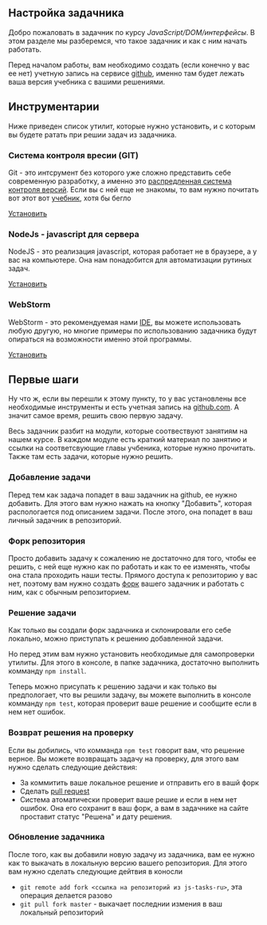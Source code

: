 ## Настройка задачника ##

Добро пожаловать в задачник по курсу *JavaScript/DOM/интерфейсы*.
В этом разделе мы разберемся, что такое задачник и как с ним начать работать.

Перед началом работы, вам необходимо создать (если конечно у вас ее нет) учетную запись на сервисе  [github](https://github.com/),
именно там будет лежать ваша версия учебника с вашими решениями.

## Инструментарии ##
Ниже приведен список утилит, которые нужно установить,
и с которым вы будете ратать при решии задач из задачника.

### Система контроля вресии (GIT) ###
Git - это интсрумент без которого уже сложно представить себе
современную разработку, а именно это [распредленная система контроля версий](https://ru.wikipedia.org/wiki/Git).
Если вы с ней еще не знакомы, то вам нужно почитать вот этот вот [учебник](https://git-scm.com/book/ru/v1/%D0%92%D0%B2%D0%B5%D0%B4%D0%B5%D0%BD%D0%B8%D0%B5-%D0%9E%D1%81%D0%BD%D0%BE%D0%B2%D1%8B-Git), хотя бы бегло

[Установить](https://git-scm.com/book/en/v2/Getting-Started-Installing-Git)

### NodeJs - javascript для сервера ###
NodeJS - это реализация javascript, которая работает не в браузере, а у вас на компьютере.
Она нам понадобится для автоматизации рутиных задач.

[Установить](https://nodejs.org/en/download/)

### WebStorm ###
WebStorm - это рекомендуемая нами [IDE](https://ru.wikipedia.org/wiki/%D0%98%D0%BD%D1%82%D0%B5%D0%B3%D1%80%D0%B8%D1%80%D0%BE%D0%B2%D0%B0%D0%BD%D0%BD%D0%B0%D1%8F_%D1%81%D1%80%D0%B5%D0%B4%D0%B0_%D1%80%D0%B0%D0%B7%D1%80%D0%B0%D0%B1%D0%BE%D1%82%D0%BA%D0%B8),
вы можете использовать любую другую,
но многие примеры по использованию задачника будут
опираться на возможности именно этой программы.

[Установить](https://www.jetbrains.com/webstorm/)

## Первые шаги ##

Ну что ж, если вы перешли к этому пункту, то у вас установлены все необходимые инструменты
и есть учетная запись на [github.com](https://github.com). А значит самое время,
решить свою первую задачу.

Весь задачник разбит на модули, которые соотвествуют занятиям на нашем курсе.
В каждом модуле есть краткий материал по занятию и ссылки на соответсвующие главы учбеника,
которые нужно прочитать. Также там есть задачи, которые нужно решить.


### Добавление задачи ###

Перед тем как задача попадет в ваш задачник на github, ее нужно добавить.
Для этого вам нужно нажать на кнопку "Добавить", которая распологается под описанием задачи.
После этого, она попадет в ваш личный задачник в репозиторий.

### Форк репозитория ###

Просто добавить задачу к сожалению не достаточно для того, чтобы ее решить, с ней еще нужно как по работать
и как то ее изменять, чтобы она стала проходить наши тесты. Прямого доступа к репозиторию у вас нет, поэтому вам нужно
создать [форк](https://git-scm.com/book/ru/v2/GitHub-%D0%92%D0%BD%D0%B5%D1%81%D0%B5%D0%BD%D0%B8%D0%B5-%D1%81%D0%BE%D0%B1%D1%81%D1%82%D0%B2%D0%B5%D0%BD%D0%BD%D0%BE%D0%B3%D0%BE-%D0%B2%D0%BA%D0%BB%D0%B0%D0%B4%D0%B0-%D0%B2-%D0%BF%D1%80%D0%BE%D0%B5%D0%BA%D1%82%D1%8B)
вашего задачник и работать с ним, как с обычным репозиторием.

### Решение задачи ###

Как только вы создали форк задачника и склонировали его себе локально, можно
приступать к решению добавленной задачи.

Но перед этим вам нужно установить необходимые для самопроверки утилиты.
Для этого в консоле, в папке задачника, достаточно выполнить комманду `npm install`.

Теперь можно присупать к решению задачи и как только вы предпологает, что вы решили задачу,
вы можете выполнить в консоле комманду `npm test`, которая проверит ваше решение и сообщите если в нем нет ошибок.


### Возврат решения на проверку ###

Если вы добились, что комманда `npm test` говорит вам, что решение верное.
Вы можете возвращать задачу на проверку, для этого вам нужно сделать следующие действия:

- За коммитить ваше локальное решение и отправить его в вашй форк
- Сделать [pull request](http://ivan.rolik.name/2013/01/29/pull-request-without-fork-github/)
- Система атоматически проверит ваше решие и если в нем нет ошибок. Она его сохранит в ваш форк, а вам в задачнике на сайте проставит статус "Решена" и дату решения.

### Обновление задачника ###

После того, как вы добавили новую задачу из задачника, вам ее нужно как то выкачать
в локальную версию вашего репозитория. Для этого вам нужно сделать следующие дейтвия в коносли

- `git remote add fork <ссылка на репозиторий из js-tasks-ru>`, эта операция делается разово
- `git pull fork master` - выкачает последнии измения в ваш локальный репозиторий















